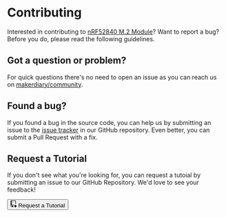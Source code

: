 # Contributing

Interested in contributing to [nRF52840 M.2 Module](https://github.com/makerdiary/nrf52840-m2)? Want to report a bug? Before you do, please read the following guidelines.

## Got a question or problem?

For quick questions there's no need to open an issue as you can reach us on [makerdiary/community](https://community.makerdiary.com).

## Found a bug?

If you found a bug in the source code, you can help us by submitting an issue to the [issue tracker](https://github.com/makerdiary/nrf52840-m2/issues) in our GitHub repository. Even better, you can submit a Pull Request with a fix.

## Request a Tutorial

If you don't see what you're looking for, you can request a tutoial by submitting an issue to our GitHub Repository. We'd love to see your feedback!

<a href="https://github.com/makerdiary/nrf52840-m2/issues/new?title=Tutorial%20Request:%20%3Ctitle%3E&body=Description%0A%0ATechnical%20Level%0Abeginner%20%7C%20intermediate%20%7C%20advanced%0A%0ALength%0Ashort%20(%3C%20250%20words)%20%7C%20medium%20(250-500%20words)%20%7C%20long%20(1000%20words+)%0A"><button class="md-tile md-tile--primary" style="width:auto;"><svg xmlns="http://www.w3.org/2000/svg" viewBox="0 0 14 16" width="14" height="16"><path fill-rule="evenodd" d="M12 8V1c0-.55-.45-1-1-1H1C.45 0 0 .45 0 1v12c0 .55.45 1 1 1h2v2l1.5-1.5L6 16v-4H3v1H1v-2h7v-1H2V1h9v7h1zM4 2H3v1h1V2zM3 4h1v1H3V4zm1 2H3v1h1V6zm0 3H3V8h1v1zm6 3H8v2h2v2h2v-2h2v-2h-2v-2h-2v2z"></path></svg> Request a Tutorial</button></a>